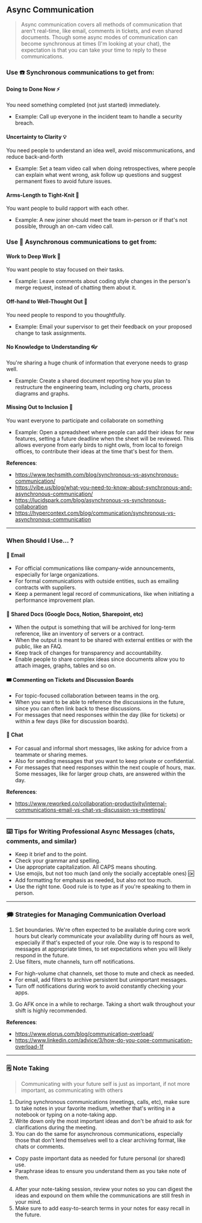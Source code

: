 ## Async Communication
> Async communication covers all methods of communication that aren't real-time, like email, comments in tickets, and even shared documents. Though some async modes of communication can become synchronous at times (I'm looking at your chat), the expectation is that you can take your time to reply to these communications.

### Use ☎️ **Synchronous** communications to get from:

#### Doing to Done Now ⚡
You need something completed (not just started) immediately. 
* Example: Call up everyone in the incident team to handle a security breach.

#### Uncertainty to Clarity 💡
You need people to understand an idea well, avoid miscommunications, and reduce back-and-forth
* Example: Set a team video call when doing retrospectives, where people can explain what went wrong, ask follow up questions and suggest permanent fixes to avoid future issues.

#### Arms-Length to Tight-Knit 👐
You want people to build rapport with each other. 
* Example: A new joiner should meet the team in-person or if that's not possible, through an on-cam video call.

### Use 📑 **Asynchronous** communications to get from:

#### Work to Deep Work 🔬
You want people to stay focused on their tasks.
* Example: Leave comments about coding style changes in the person's merge request, instead of chatting them about it.

#### Off-hand to Well-Thought Out 💭
You need people to respond to you thoughtfully.
* Example: Email your supervisor to get their feedback on your proposed change to task assignments.

#### No Knowledge to Understanding 👓
You're sharing a huge chunk of information that everyone needs to grasp well.
* Example: Create a shared document reporting how you plan to restructure the engineering team, including org charts, process diagrams and graphs.

#### Missing Out to Inclusion 🚸
You want everyone to participate and collaborate on something
* Example: Open a spreadsheet where people can add their ideas for new features, setting a future deadline when the sheet will be reviewed. This allows everyone from early birds to night owls, from local to foreign offices, to contribute their ideas at the time that's best for them.


**References**:  
- https://www.techsmith.com/blog/synchronous-vs-asynchronous-communication/
- https://vibe.us/blog/what-you-need-to-know-about-synchronous-and-asynchronous-communication/
- https://lucidspark.com/blog/asynchronous-vs-synchronous-collaboration
- https://hypercontext.com/blog/communication/synchronous-vs-asynchronous-communication

******************

### When Should I Use... ?

#### 📩 Email
* For official communications like company-wide announcements, especially for large organizations.
* For formal communications with outside entities, such as emailing contracts with suppliers.
* Keep a permanent legal record of communications, like when initiating a performance improvement plan.

#### 📔 Shared Docs (Google Docs, Notion, Sharepoint, etc)
* When the output is something that will be archived for long-term reference, like an inventory of servers or a contract.
* When the output is meant to be shared with external entities or with the public, like an FAQ.
* Keep track of changes for transparency and accountability.
* Enable people to share complex ideas since documents allow you to attach images, graphs, tables and so on.

#### 🎟️ Commenting on Tickets and Discussion Boards
* For topic-focused collaboration between teams in the org.
* When you want to be able to reference the discussions in the future, since you can often link back to these discussions.
* For messages that need responses within the day (like for tickets) or within a few days (like for discussion boards).

#### 💬 Chat
* For casual and informal short messages, like asking for advice from a teammate or sharing memes.
* Also for sending messages that you want to keep private or confidential.
* For messages that need responses within the next couple of hours, max. Some messages, like for larger group chats, are answered within the day. 

**References**:  
- https://www.reworked.co/collaboration-productivity/internal-communications-email-vs-chat-vs-discussion-vs-meetings/

******************

### ⌨️ Tips for Writing Professional Async Messages (chats, comments, and similar)

* Keep it brief and to the point.
* Check your grammar and spelling.
* Use appropriate capitalization. All CAPS means shouting.
* Use emojis, but not too much (and only the socially acceptable ones) 🆗
* Add formatting for emphasis as needed, but also not too much.
* Use the right tone. Good rule is to type as if you're speaking to them in person.

******************

### 🗯️ Strategies for Managing Communication Overload 

1. Set boundaries. We're often expected to be available during core work hours but clearly communicate your availability during off hours as well, especially if that's expected of your role. One way is to respond to messages at appropriate times, to set expectations when you will likely respond in the future.
2. Use filters, mute channels, turn off notifications. 
* For high-volume chat channels, set those to mute and check as needed. 
* For email, add filters to archive persistent but unimportant messages. 
* Turn off notifications during work to avoid constantly checking your apps.
3. Go AFK once in a while to recharge. Taking a short walk throughout your shift is highly recommended.

**References**:  
- https://www.elorus.com/blog/communication-overload/
- https://www.linkedin.com/advice/3/how-do-you-cope-communication-overload-1f

******************

### 🗒️ Note Taking
> Communicating with your future self is just as important, if not more important, as communicating with others

1. During synchronous communications (meetings, calls, etc), make sure to take notes in your favorite medium, whether that's writing in a notebook or typing on a note-taking app.
2. Write down only the most important ideas and don't be afraid to ask for clarifications during the meeting.
3. You can do the same for asynchronous communications, especially those that don't lend themselves well to a clear archiving format, like chats or comments. 
* Copy paste important data as needed for future personal (or shared) use. 
* Paraphrase ideas to ensure you understand them as you take note of them.
4. After your note-taking session, review your notes so you can digest the ideas and expound on them while the communications are still fresh in your mind.
5. Make sure to add easy-to-search terms in your notes for easy recall in the future.